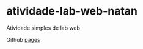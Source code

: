 # atividade-lab-web-natan
Atividade simples de lab web

Github [pages](https://ntsmoura.github.io/atividade-lab-web-natan/index.html)
